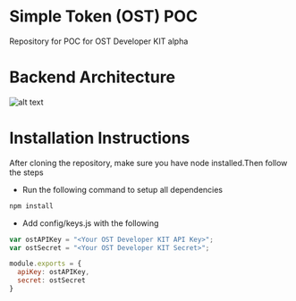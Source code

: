 # Simple Token (OST) POC
Repository for POC for OST Developer KIT alpha
# Backend Architecture
![alt text](https://github.com/tejasnikumbh/ost-poc/blob/master/resources/backend_architecture.png)
# Installation Instructions
After cloning the repository, make sure you have node installed.Then follow the steps

- Run the following command to setup all dependencies
```javascript
npm install
```

- Add config/keys.js with the following
```javascript
var ostAPIKey = "<Your OST Developer KIT API Key>";
var ostSecret = "<Your OST Developer KIT Secret>";

module.exports = {
  apiKey: ostAPIKey,
  secret: ostSecret
}
```

